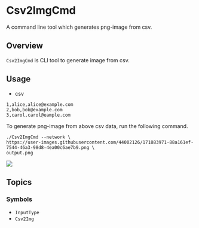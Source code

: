# Csv2ImgCmd

A command line tool which generates png-image from csv.

## Overview

`Csv2ImgCmd` is CLI tool to generate image from csv. 

## Usage

- csv

```csv
1,alice,alice@example.com
2,bob,bob@example.com
3,carol,carol@eample.com
```

To generate png-image from above csv data, run the following command.

```shell
./Csv2ImgCmd --network \
https://user-images.githubusercontent.com/44002126/171883971-88a161ef-7544-46a3-98d8-4ea00c6ae7b9.png \
output.png
```

![](sample_2.png)

## Topics

### Symbols

- ``InputType``
- ``Csv2Img``

